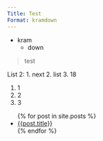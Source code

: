 ```yaml
---
Title: Test
Format: kramdown
---
```


* kram
  + down

> test

List 2:
    1. next
    2. list
    3. 18

<ol>
  <li>1</li>
  <li>2</li>
  <li>3</li>
</ol>

<ul>
  {% for post in site.posts %}
    <li>
      <a href="{{post.url}}">{{post.title}}</a>
    </li>
  {% endfor %}
</ul>
